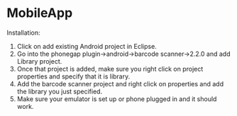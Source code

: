 MobileApp
=========
Installation:
1. Click on add existing Android project in Eclipse.
2. Go into the phonegap plugin->android->barcode scanner->2.2.0 and add Library project.
3. Once that project is added, make sure you right click on project properties and specify that it is library.
4. Add the barcode scanner project and right click on properties and add the library you just specified.
5. Make sure your emulator is set up or phone plugged in and it should work.
